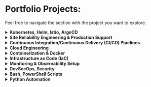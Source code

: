 # Portfolio Projects:
Feel free to navigate the section with the project you want to explore.

<details> <summary><strong>Kubernetes, Helm, Istio, ArgoCD</strong></summary>

- [GitOps Microservices Deployment with Argo CD on Azure Kubernetes Service (AKS)](https://github.com/DimitryZH/azure-argocd-online-shop)
- [Argo CD root Application on AWS Elastic Kubernetes Service (EKS)](https://github.com/DimitryZH/argo-cd-app)
- [Microservices Deployment with Argo CD and Helm](https://github.com/DimitryZH/robot-shop-clone/tree/main/ArgoCD)
- [EKS Clusters Configuration](https://github.com/DimitryZH/eks-clusters)
- [Managing Applications with OpenShift](https://github.com/DimitryZH/manage-app-with-openshift)
</details>

<details> <summary><strong>Site Reliability Engineering & Production Support</strong></summary>

- [Practical SRE use cases implemented with Datadog](https://github.com/DimitryZH/datadog-sre-practices)

</details>


<details> <summary><strong>Continuous Integration/Continuous Delivery (CI/CD) Pipelines</strong></summary>

#### GitLab CI/CD
- [Crafting and Hosting Portfolio Website with GitLab CI/CD](https://github.com/DimitryZH/Portfolio-website-)

#### Jenkins CI/CD
- [End-to-End CI/CD Jenkins Pipeline: Web Application Deployment with Kubernetes Cluster Integration](https://github.com/DimitryZH/Jenkins-ci-cd-pipeline)

#### GitHub Actions
- [CI/CD GitHub Actions Pipeline to AWS Elastic Beanstalk for Python Flask Applications](https://github.com/DimitryZH/CI-CD-pipeline-GitHubActions-AWS-Beanstalk)
- [GitHub Pages DevOps Portfolio Showcase](https://github.com/DimitryZH/website)
- [GitHub Actions Workflow](https://github.com/DimitryZH/github-actions-basics)
</details>

<details> <summary><strong>Cloud Engineering</strong></summary>

#### AWS
 
- [AWS Employee Directory App](https://github.com/DimitryZH/aws-emp-app) 
- [AWS Serverless Web Application](https://github.com/DimitryZH/Serverless-Web-Application)
- [AWS Amplify Webpage Hosting](https://github.com/DimitryZH/AWS_simple_webpage_hosting)

#### Azure
 - [Azure Functions for Serverless Applications](https://github.com/DimitryZH/azure-function)

#### Google Cloud
 - [Google Kubernetes Engine CI/CD Pipeline with Cloud Build and GitHub](https://github.com/DimitryZH/cloudbuild-gke)

</details>

<details> 
  <summary><strong>Containerization & Docker</strong></summary>

- [Dockerized PHP TestApp](https://github.com/DimitryZH/docker-testapp)
- [Nginx Web Server Dockerfile Automation](https://github.com/DimitryZH/nginx-webserver-dockerfile-automation)
- [Handcrafting a Container Image for a Website using Apache Web Server Image](https://github.com/DimitryZH/handcrafting-container-image)
- [Dockerized Apache Web Server with Widget Factory Inc Webpage](https://github.com/DimitryZH/content-widget-factory-inc)
</details>

<details> 
  <summary><strong>Infrastructure as Code (IaC)</strong></summary>

- [Azure Kubernetes Service Infrastructure with Terraform](https://github.com/DimitryZH/azure-terraform-online-shop)
- [AWS CodePipeline Infrastructure as Code (IaC)](https://github.com/DimitryZH/cloudformation-codepipeline)
- [Deploy Argo CD on EKS cluster using Terraform](https://github.com/DimitryZH/argo-cd-app-terraform)
- [Provisioning Apache Web Server with Terraform on AWS via GitHub Integration with Terraform Cloud](https://github.com/DimitryZH/terraform-webserver)
- [Provisioning Prometheus Server with Terraform on AWS Ubuntu 22.04](https://github.com/DimitryZH/terraform-prometheus-server)
- [Ansible AWS Automation](https://github.com/DimitryZH/ansible-aws-automation)
- [AWS Employee Directory Application with Terraform Automation](https://github.com/DimitryZH/aws-emp-app-tf)
</details>

<details><summary><strong>Monitoring & Observability Setup</strong></summary>
 
- [Istio for Microservices Security and Monitoring](https://github.com/DimitryZH/istiolf)
- [Installing Grafana Server on Linux Ubuntu 22.04](https://github.com/DimitryZH/installing-grafana-server)
- [Monitoring Infrastructure with Prometheus and Node Exporter](https://github.com/DimitryZH/prometheus-monitoring)
- [Installing Prometheus Server on Linux Ubuntu 22.04 as a Service](https://github.com/DimitryZH/installing-prometheus-server)
- [Grafana-Prometheus Monitoring Stack](https://github.com/DimitryZH/monitoring-stack)
- [Zabbix Monitoring Server Setup on CentOS](https://github.com/DimitryZH/zabbix-server-setup)
</details>

<details><summary><strong>DevSecOps, Security</strong></summary>

- [DevSecOps Metrics overview](https://github.com/DimitryZH/devops-metrics-overview)
- [Practical IAM, Policies, and Role Management for Resource Access Control](https://github.com/DimitryZH/securing-AWS)
- [CI/CD Security – Safeguarding the Pipeline](https://github.com/DimitryZH/CI-CD-Security)
- [AWS Security Best Practices](https://github.com/DimitryZH/AWS-security-best-practices)
- [AWS S3 Data Security Guidelines](https://github.com/DimitryZH/AWS-S3-data-security-guidelines)
</details>

<details> 
  <summary><strong>Bash, PowerShell Scripts</strong></summary>

#### Bash Scripts
- [AWS Resource Tracker](https://github.com/DimitryZH/aws-resource-tracker)
- [Bash Backup Automation](https://github.com/DimitryZH/bash-backup-automation)
- [Ubuntu Tools Installer](https://github.com/DimitryZH/install-ubuntu-packages)
- [Bash User Management Script](https://github.com/DimitryZH/bash-user-management-script)

#### PowerShell Scripts
- [Active Directory PowerShell Automation](https://github.com/DimitryZH/active-directory-powershell-automation)
</details>

<details><summary><strong>Python Automation</strong></summary>

#### Python Scripting
- [Python DevOps Scripts](https://github.com/DimitryZH/python-devops-scripts)
- [Python Datadog Monitoring Automation](https://github.com/DimitryZH/python-datadog-monitoring-automation)
- [Python AWS Infrastructure Automation](https://github.com/DimitryZH/py-aws-infra-auto)
- [Python Automation Scripts](https://github.com/DimitryZH/python-automation-scripts)
- [Diagrams as Code with Python](https://github.com/DimitryZH/diagrams-as-code)
- [Python DevOps cheat sheet](https://github.com/DimitryZH/python-devops-cheat-sheet?tab=readme-ov-file)
</details>




